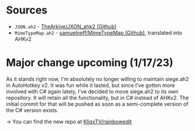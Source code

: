 # Sources

* `JSON.ah2` - [TheArkive/JXON_ahk2 (Github)](https://github.com/TheArkive/JXON_ahk2)
* `MimeTypeMap.ah2` - [samuelneff/MimeTypeMap (Github)](https://github.com/samuelneff/MimeTypeMap/blob/master/MimeTypeMap.cs), translated into AHKv2

# Major change upcoming (1/17/23)

As it stands right now, I'm absolutely no longer willing to maintain siege.ah2 in AutoHotkey v2. It was fun while it lasted, but since I've gotten more involved with C# again lately, I've decided to move siege.ah2 to its own repository. It will retain all the functionality, but in C# instead of AHKv2.
The initial commit for that will be pushed as soon as a semi-complete version of the C# version exists.

→ You can find the new repo at [KliqxTV/rainbowedit](https://github.com/KliqxTV/rainbowedit)
